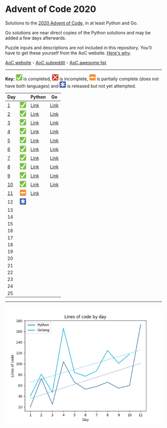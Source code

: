 # Advent of Code 2020

Solutions to the [2020 Advent of Code](https://adventofcode.com/2020), in at least Python and Go.

Go solutions are near direct copies of the Python solutions and may be added a few days afterwards.

Puzzle inputs and descriptions are not included in this repository. You'll have to get these yourself from the AoC website. [Here's why](https://www.reddit.com/r/adventofcode/comments/k99rod/sharing_input_data_were_we_requested_not_to/gf2ukkf/?context=3).

[AoC website](https://adventofcode.com) - [AoC subreddit](https://www.reddit.com/r/adventofcode) - [AoC awesome list](https://github.com/Bogdanp/awesome-advent-of-code)

---

**Key:** ![Completed][check] is completed, ![Incomplete][cross] is incomplete, ![Partially complete][partial] is partially complete (does not have both languages) and ![Not yet attempted][pending] is released but not yet attempted.

<!-- PARSE START -->

| Day                         |                                | Python                                | Go                                |
| --------------------------- | ------------------------------ | ------------------------------------- | --------------------------------- |
| [1](/01-reportRepair)       | ![Completed][check]            | [Link](/01-reportRepair/python)       | [Link](/01-reportRepair/go)       |
| [2](/02-passwordPhilosophy) | ![Completed][check]            | [Link](/02-passwordPhilosophy/python) | [Link](/02-passwordPhilosophy/go) |
| [3](/03-tobogganTrajectory) | ![Completed][check]            | [Link](/03-tobogganTrajectory/python) | [Link](/03-tobogganTrajectory/go) |
| [4](/04-passportProcessing) | ![Completed][check]            | [Link](/04-passportProcessing/python) | [Link](/04-passportProcessing/go) |
| [5](/05-binaryBoarding)     | ![Completed][check]            | [Link](/05-binaryBoarding/python)     | [Link](/05-binaryBoarding/go)     |
| [6](/06-customCustoms)      | ![Completed][check]            | [Link](/06-customCustoms/python)      | [Link](/06-customCustoms/go)      |
| [7](/07-handyHaversacks)    | ![Completed][check]            | [Link](/07-handyHaversacks/python)    | [Link](/07-handyHaversacks/go)    |
| [8](/08-handheldHalting)    | ![Completed][check]            | [Link](/08-handheldHalting/python)    | [Link](/08-handheldHalting/go)    |
| [9](/09-encodingError)      | ![Completed][check]            | [Link](/09-encodingError/python)      | [Link](/09-encodingError/go)      |
| [10](/10-adapterArray)      | ![Completed][check]            | [Link](/10-adapterArray/python)       | [Link](/10-adapterArray/go)       |
| [11](/11-seatingSystem)     | ![Partially complete][partial] | [Link](/11-seatingSystem/python)      |                                   |
| 12                          | ![Not yet attempted][pending]  |                                       |                                   |
| 13                          |                                |                                       |                                   |
| 14                          |                                |                                       |                                   |
| 15                          |                                |                                       |                                   |
| 16                          |                                |                                       |                                   |
| 17                          |                                |                                       |                                   |
| 18                          |                                |                                       |                                   |
| 19                          |                                |                                       |                                   |
| 20                          |                                |                                       |                                   |
| 21                          |                                |                                       |                                   |
| 22                          |                                |                                       |                                   |
| 23                          |                                |                                       |                                   |
| 24                          |                                |                                       |                                   |
| 25                          |                                |                                       |                                   |

<!-- PARSE END -->

---

![Lines of code per day](https://github.com/codemicro/adventOfCode/blob/master/.github/clocgraph.png?raw=true)

[check]: https://github.com/codemicro/adventOfCode/blob/master/.github/check.png?raw=true
[cross]: https://github.com/codemicro/adventOfCode/blob/master/.github/cross.png?raw=true
[partial]: https://github.com/codemicro/adventOfCode/blob/master/.github/partial.png?raw=true
[pending]: https://github.com/codemicro/adventOfCode/blob/master/.github/asterisk.png?raw=true
